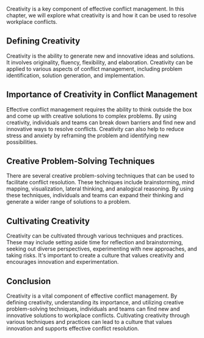 
Creativity is a key component of effective conflict management. In this chapter, we will explore what creativity is and how it can be used to resolve workplace conflicts.

Defining Creativity
-------------------

Creativity is the ability to generate new and innovative ideas and solutions. It involves originality, fluency, flexibility, and elaboration. Creativity can be applied to various aspects of conflict management, including problem identification, solution generation, and implementation.

Importance of Creativity in Conflict Management
-----------------------------------------------

Effective conflict management requires the ability to think outside the box and come up with creative solutions to complex problems. By using creativity, individuals and teams can break down barriers and find new and innovative ways to resolve conflicts. Creativity can also help to reduce stress and anxiety by reframing the problem and identifying new possibilities.

Creative Problem-Solving Techniques
-----------------------------------

There are several creative problem-solving techniques that can be used to facilitate conflict resolution. These techniques include brainstorming, mind mapping, visualization, lateral thinking, and analogical reasoning. By using these techniques, individuals and teams can expand their thinking and generate a wider range of solutions to a problem.

Cultivating Creativity
----------------------

Creativity can be cultivated through various techniques and practices. These may include setting aside time for reflection and brainstorming, seeking out diverse perspectives, experimenting with new approaches, and taking risks. It's important to create a culture that values creativity and encourages innovation and experimentation.

Conclusion
----------

Creativity is a vital component of effective conflict management. By defining creativity, understanding its importance, and utilizing creative problem-solving techniques, individuals and teams can find new and innovative solutions to workplace conflicts. Cultivating creativity through various techniques and practices can lead to a culture that values innovation and supports effective conflict resolution.
